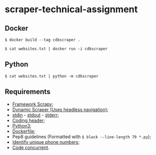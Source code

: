 # scraper-technical-assignment 

## Docker

	$ docker build --tag cdbscraper .

	$ cat websites.txt | docker run -i cdbscraper


## Python

    $ cat websites.txt | python -m cdbscraper

## Requirements

* [Framework Scrapy](cdbscraper/scrapy.cfg);
* [Dynamic Scraper (Uses headless navigation)](cdbscraper/cdbscraper/settings.py#L112);
* [stdin](cdbscraper/__main__.py#L17) - [stdout](cdbscraper/cdbscraper/spiders/cdbspider.py#L112) - [stderr](cdbscraper/cdbscraper/settings.py#L20);
* [Coding header](cdbscraper/cdbscraper/spiders/cdbspider.py#L1);
* [Python3](Dockerfile#L1);
* [Dockerfile](Dockerfile);
* Pep8 guidelines (Formatted with ```$ black --line-length 79 *.py```);
* [Identify unique phone numbers](cdbscraper/cdbscraper/spiders/cdbspider.py#L91);
* [Code concurrent](cdbscraper/cdbscraper/settings.py#L38).